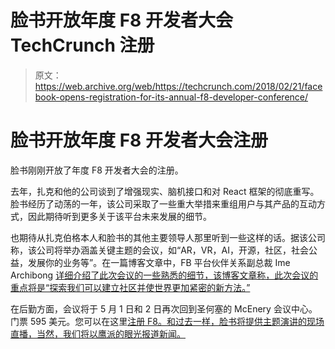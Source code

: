 # 脸书开放年度 F8 开发者大会 TechCrunch 注册

> 原文：<https://web.archive.org/web/https://techcrunch.com/2018/02/21/facebook-opens-registration-for-its-annual-f8-developer-conference/>

# 脸书开放年度 F8 开发者大会注册

脸书刚刚开放了年度 F8 开发者大会的注册。

去年，扎克和他的公司谈到了增强现实、脑机接口和对 React 框架的彻底重写。脸书经历了动荡的一年，该公司采取了一些重大举措来重组用户与其产品的互动方式，因此期待听到更多关于该平台未来发展的细节。

也期待从扎克伯格本人和脸书的其他主要领导人那里听到一些这样的话。据该公司称，该公司将举办涵盖关键主题的会议，如“AR，VR，AI，开源，社区，社会公益，发展你的业务等”。在一篇博客文章中，FB 平台伙伴关系副总裁 Ime Archibong [详细介绍了此次会议的一些熟悉的细节，该博客文章称，此次会议的重点将是“探索我们可以建立社区并使世界更加紧密的新方法。”](https://web.archive.org/web/20221208092628/https://developers.facebook.com/blog/post/2018/02/21/f8-registration-open/)

在后勤方面，会议将于 5 月 1 日和 2 日再次回到圣何塞的 McEnery 会议中心。门票 595 美元。您可以在这里[注册 F8。和过去一样，脸书将提供主题演讲的现场直播，当然，我们将以鹰派的眼光报道新闻。](https://web.archive.org/web/20221208092628/https://urldefense.proofpoint.com/v2/url?u=https-3A__f8.com_index.html&d=DwMFaQ&c=5VD0RTtNlTh3ycd41b3MUw&r=bRgsUXOXXKMkZCFKL-Faaw&m=RfnQbeN1kcdoSoVKLwiJKTvXDU_zoIykivrSXsotFkY&s=eq5w8NQyUQDea6TjMZHMtiao7aPjWOsWj4WjhLTeGLo&e=)